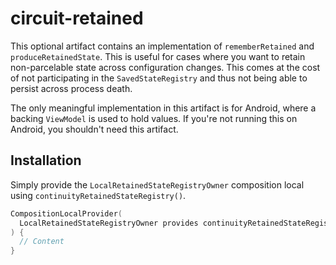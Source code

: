 circuit-retained
================

This optional artifact contains an implementation of `rememberRetained` and `produceRetainedState`. This is
useful for cases where you want to retain non-parcelable state across configuration changes. This
comes at the cost of not participating in the `SavedStateRegistry` and thus not being able to
persist across process death.

The only meaningful implementation in this artifact is for Android, where a backing `ViewModel` is used
to hold values. If you're not running this on Android, you shouldn't need this artifact.

## Installation

Simply provide the `LocalRetainedStateRegistryOwner` composition local using `continuityRetainedStateRegistry()`.

```kotlin
CompositionLocalProvider(
  LocalRetainedStateRegistryOwner provides continuityRetainedStateRegistry(),
) {
  // Content
}
```
